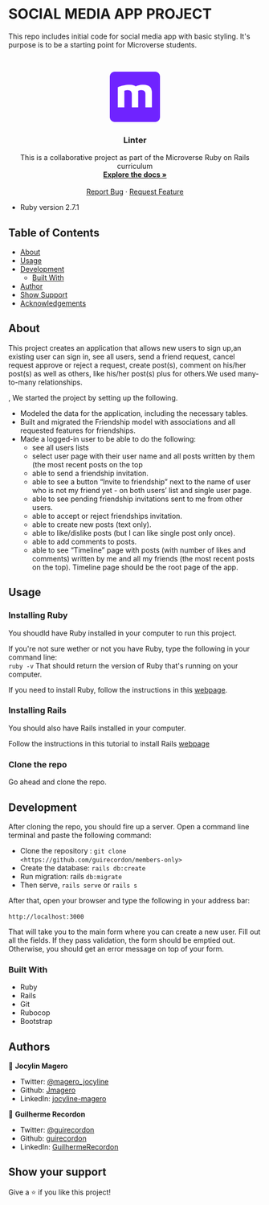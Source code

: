 # SOCIAL MEDIA APP PROJECT

This repo includes initial code for social media app with basic styling. It's purpose is to be a starting point for Microverse students.
 
<br />
<p align="center">
  <a href="https://github.com/guirecordon/ror-social-scaffold">
    <img src="app\assets\images\microverse-logo.webp" alt="Logo" width="100" height="100">
  </a>

  <h3 align="center">Linter</h3>

  <p align="center">
    This is a collaborative project as part of the Microverse Ruby on Rails curriculum
    <br />
    <a href="https://github.com/guirecordon/ror-social-scaffold"><strong>Explore the docs »</strong></a>
    <br />
    <br />
    <a href="https://github.com/guirecordon/ror-social-scaffold/issues">Report Bug</a>
    ·
    <a href="https://github.com/guirecordon/ror-social-scaffold/issues">Request Feature</a>
  </p>
</p>


* Ruby version 2.7.1

## Table of Contents

* [About](#about)
* [Usage](#usage)
* [Development](#development)
  * [Built With](#built-with)
* [Author](#author)
* [Show Support](#show-your-support)
* [Acknowledgements](#acknowledgements)


## About

This project creates an application that allows new users to sign up,an existing user can sign in, see all users, send a friend request, cancel request approve or reject a request, create post(s), comment on his/her post(s) as well as others, like his/her post(s) plus for others.We used many-to-many relationships.

, 
We started the project by setting up the following. 

* Modeled the data for the application, including the necessary tables.
* Built and migrated the Friendship model with associations and all requested features for friendships.
* Made a logged-in user to be able to do the following:
    * see all users lists
    * select user page with their user name and all posts written by them (the most recent posts on the top
    * able to send a friendship invitation.
    * able to see a button “Invite to friendship” next to the name of user who is not my friend yet - on both users’ list and single user page.
    * able to see pending friendship invitations sent to me from other users.
    * able to accept or reject friendships invitation.
    * able to create new posts (text only).
    * able to like/dislike posts (but I can like single post only once).
    * able to add comments to posts.
    * able to see “Timeline” page with posts (with number of likes and comments) written by me and all my friends (the most recent posts on the top).
        Timeline page should be the root page of the app.

## Usage

### Installing Ruby

You shoudld have Ruby installed in your computer to run this project.

If you're not sure wether or not you have Ruby, type the following in your command line:<br>
`ruby -v`
That should return the version of Ruby that's running on your computer. 

If you need to install Ruby, follow the instructions in this [webpage](https://www.ruby-lang.org/en/documentation/installation/).

### Installing Rails

You should also have Rails installed in your computer.

Follow the instructions in this tutorial to install Rails [webpage](https://www.theodinproject.com/courses/ruby-on-rails/lessons/your-first-rails-application-ruby-on-rails)

### Clone the repo

Go ahead and clone the repo.

## Development

After cloning the repo, you should fire up a server. Open a command line terminal and paste the following command:

- Clone the repository : `git clone <https://github.com/guirecordon/members-only>`
- Create the database: `rails db:create`
- Run migration: rails `db:migrate`
- Then serve, `rails serve` or `rails s`

After that, open your browser and type the following in your address bar: 

`http://localhost:3000`

That will take you to the main form where you can create a new user. Fill out all the fields. If they pass validation, the form should be emptied out. Otherwise, you should get an error message on top of your form.


### Built With
* Ruby
* Rails
* Git
* Rubocop
* Bootstrap

## Authors

👤 **Jocylin Magero** 

- Twitter: [@magero_jocyline](https://twitter.com/magero_jocyline) 
- Github: [Jmagero](https://github.com/Jmagero)
- LinkedIn: [jocyline-magero](https://www.linkedin.com/in/jocyline-magero-9592b0145/)

👤 **Guilherme Recordon** 

- Twitter: [@guirecordon](https://twitter.com/RecordonG) 
- Github: [guirecordon](https://github.com/guirecordon)
- LinkedIn: [GuilhermeRecordon](www.linkedin.com/in/gui-recordon-marketingmba/)

## Show your support

Give a ⭐️ if you like this project!
